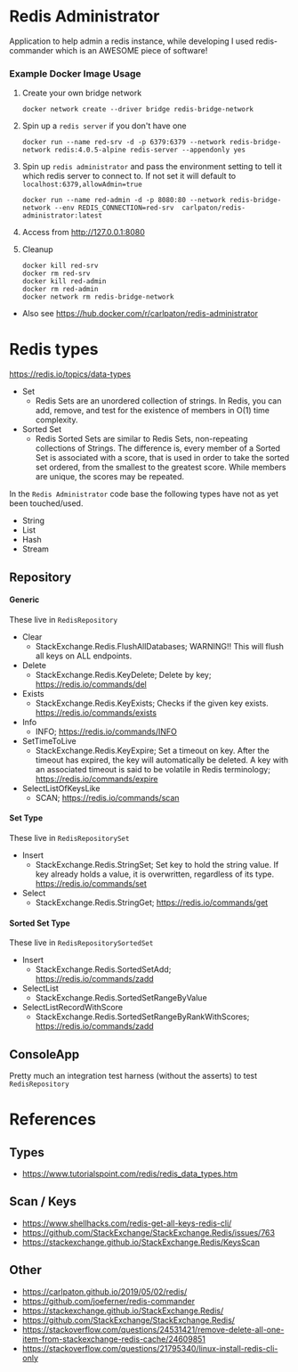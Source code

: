 # Redis Administrator
Application to help admin a redis instance, while developing I used redis-commander which is an AWESOME piece of software!

### Example Docker Image Usage

1. Create your own bridge network

   ```
   docker network create --driver bridge redis-bridge-network
   ```

2. Spin up a `redis server` if you don't have one

   ```
   docker run --name red-srv -d -p 6379:6379 --network redis-bridge-network redis:4.0.5-alpine redis-server --appendonly yes
   ```

3. Spin up `redis administrator` and pass the environment setting to tell it which redis server to connect to. If not set it will default to `localhost:6379,allowAdmin=true` 

   ```
   docker run --name red-admin -d -p 8080:80 --network redis-bridge-network --env REDIS_CONNECTION=red-srv  carlpaton/redis-administrator:latest
   ```

4. Access from http://127.0.0.1:8080

5. Cleanup

   ```
   docker kill red-srv
   docker rm red-srv
   docker kill red-admin
   docker rm red-admin
   docker network rm redis-bridge-network
   ```

* Also see <https://hub.docker.com/r/carlpaton/redis-administrator>

# Redis types

https://redis.io/topics/data-types

* Set
  * Redis Sets are an unordered collection of strings. In Redis, you can add, remove, and test for the existence of members in O(1) time complexity. 
* Sorted Set
  * Redis Sorted Sets are similar to Redis Sets, non-repeating collections of Strings. The difference is, every member of a Sorted Set is associated with a score, that is used in order to take the sorted set ordered, from the smallest to the greatest score. While members are unique, the scores may be repeated.

In the `Redis Administrator` code base the following types have not as yet been touched/used.

* String
* List
* Hash
* Stream

## Repository

#### Generic

These live in `RedisRepository`

* Clear
  * StackExchange.Redis.FlushAllDatabases; WARNING!! This will flush all keys on ALL endpoints.
* Delete
  * StackExchange.Redis.KeyDelete; Delete by key; https://redis.io/commands/del
* Exists
  * StackExchange.Redis.KeyExists; Checks if the given key exists. https://redis.io/commands/exists
* Info
  * INFO; https://redis.io/commands/INFO
* SetTimeToLive
  * StackExchange.Redis.KeyExpire; Set a timeout on key. After the timeout has expired, the key will automatically be deleted. A key with an associated timeout is said to be volatile in Redis terminology; https://redis.io/commands/expire
* SelectListOfKeysLike
  * SCAN; https://redis.io/commands/scan

#### Set Type 

These live in `RedisRepositorySet`

* Insert
  * StackExchange.Redis.StringSet; Set key to hold the string value. If key already holds a value, it is overwritten, regardless of its type. https://redis.io/commands/set
* Select
  * StackExchange.Redis.StringGet; https://redis.io/commands/get

#### Sorted Set Type

These live in `RedisRepositorySortedSet`

* Insert
  * StackExchange.Redis.SortedSetAdd; https://redis.io/commands/zadd
* SelectList
  * StackExchange.Redis.SortedSetRangeByValue
* SelectListRecordWithScore
  * StackExchange.Redis.SortedSetRangeByRankWithScores; https://redis.io/commands/zadd

## ConsoleApp

Pretty much an integration test harness (without the asserts) to test `RedisRepository`

# References

## Types

* https://www.tutorialspoint.com/redis/redis_data_types.htm

## Scan / Keys

* https://www.shellhacks.com/redis-get-all-keys-redis-cli/
* https://github.com/StackExchange/StackExchange.Redis/issues/763
* https://stackexchange.github.io/StackExchange.Redis/KeysScan

## Other 

* https://carlpaton.github.io/2019/05/02/redis/
* https://github.com/joeferner/redis-commander
* https://stackexchange.github.io/StackExchange.Redis/
* https://github.com/StackExchange/StackExchange.Redis/
* https://stackoverflow.com/questions/24531421/remove-delete-all-one-item-from-stackexchange-redis-cache/24609851
* https://stackoverflow.com/questions/21795340/linux-install-redis-cli-only
